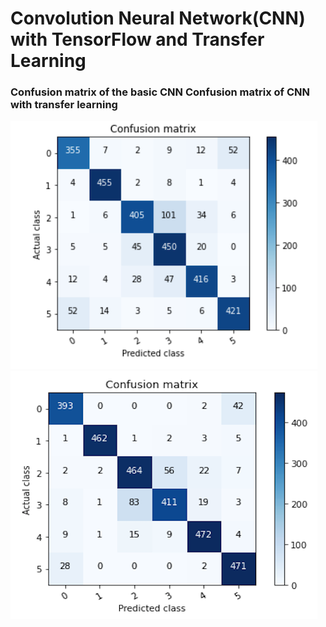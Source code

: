 # Convolution Neural Network(CNN) with TensorFlow and Transfer Learning
### Confusion matrix of the basic CNN                     Confusion matrix of CNN with transfer learning                        
![](Confusion_matrix_of_the_basic_CNN.png)                ![](confusion_matrix_of_transfer_learning.png) 

     

 
